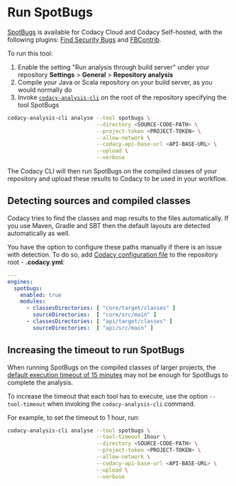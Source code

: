 # Run SpotBugs

[SpotBugs](https://spotbugs.github.io/) is available for Codacy Cloud and Codacy Self-hosted, with the following plugins: [Find Security Bugs](https://find-sec-bugs.github.io/) and [FBContrib](https://github.com/mebigfatguy/fb-contrib).

To run this tool:

1.  Enable the setting "Run analysis through build server" under your repository **Settings** > **General** > **Repository analysis**
2.  Compile your Java or Scala repository on your build server, as you would normally do
3.  Invoke [`codacy-analysis-cli`](/hc/en-us/articles/360008254833-Run-local-analysis) on the root of the repository specifying the tool SpotBugs

```bash
codacy-analysis-cli analyse --tool spotbugs \
                            --directory <SOURCE-CODE-PATH> \
                            --project-token <PROJECT-TOKEN> \
                            --allow-network \
                            --codacy-api-base-url <API-BASE-URL> \
                            --upload \
                            --verbose
```

The Codacy CLI will then run SpotBugs on the compiled classes of your repository and upload these results to Codacy to be used in your workflow.

## Detecting sources and compiled classes

Codacy tries to find the classes and map results to the files automatically. If you use Maven, Gradle and SBT then the default layouts are detected automatically as well.

You have the option to configure these paths manually if there is an issue with detection. To do so, add [Codacy configuration file](/hc/en-us/articles/115002130625-Codacy-Configuration-File) to the repository root - **.codacy.yml**:

```yml
---
engines:
  spotbugs:
    enabled: true
    modules:
      - classesDirectories: [ "core/target/classes" ]
        sourceDirectories:  [ "core/src/main" ]
      - classesDirectories: [ "api/target/classes" ]
        sourceDirectories:  [ "api/src/main" ]
```

## Increasing the timeout to run SpotBugs

When running SpotBugs on the compiled classes of larger projects, the [default execution timeout of 15 minutes](https://github.com/codacy/codacy-analysis-cli/blob/master/README.md#commands-and-configuration) may not be enough for SpotBugs to complete the analysis.

To increase the timeout that each tool has to execute, use the option `--tool-timeout` when invoking the `codacy-analysis-cli` command.

For example, to set the timeout to 1 hour, run:

```bash
codacy-analysis-cli analyse --tool spotbugs \
                            --tool-timeout 1hour \
                            --directory <SOURCE-CODE-PATH> \
                            --project-token <PROJECT-TOKEN> \
                            --allow-network \
                            --codacy-api-base-url <API-BASE-URL> \
                            --upload \
                            --verbose
```
